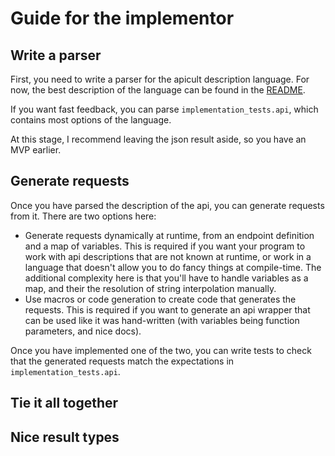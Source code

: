 # Guide for the implementor

## Write a parser

First, you need to write a parser for the apicult description language. For now, the best description of the language can be found in the [README](./README.md).

If you want fast feedback, you can parse `implementation_tests.api`, which contains most options of the language.

At this stage, I recommend leaving the json result aside, so you have an MVP earlier.

## Generate requests

Once you have parsed the description of the api, you can generate requests from it. There are two options here:

- Generate requests dynamically at runtime, from an endpoint definition and a map of variables. This is required if you want your program to work with api descriptions that are not known at runtime, or work in a language that doesn't allow you to do fancy things at compile-time. The additional complexity here is that you'll have to handle variables as a map, and their the resolution of string interpolation manually.
- Use macros or code generation to create code that generates the requests. This is required if you want to generate an api wrapper that can be used like it was hand-written (with variables being function parameters, and nice docs).

Once you have implemented one of the two, you can write tests to check that the generated requests match the expectations in `implementation_tests.api`.

## Tie it all together

## Nice result types